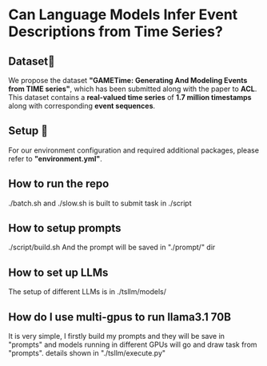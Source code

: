 # Can Language Models Infer Event Descriptions from Time Series?

## Dataset📖
We propose the dataset **"GAMETime: Generating And Modeling Events from TIME series"**, which has been submitted along with the paper to **ACL**. This dataset contains a **real-valued time series** of **1.7 million timestamps** along with corresponding **event sequences**.

## Setup 🔧
For our environment configuration and required additional packages, please refer to **"environment.yml"**.

## How to run the repo 
./batch.sh  and ./slow.sh  is built to submit task in ./script 


## How to setup prompts
./script/build.sh
And the prompt will be saved in "./prompt/" dir

## How to set up LLMs
The setup of different LLMs is in ./tsllm/models/


## How do I use multi-gpus to run llama3.1 70B
It is very simple, I firstly build my prompts and they will be save in "prompts" 
and models running in different GPUs will go and draw task from "prompts".  details shown in "./tsllm/execute.py"
